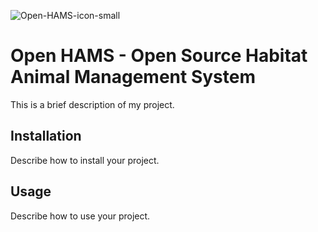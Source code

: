 
![Open-HAMS-icon-small](https://github.com/tyball21/Open-HAMS/assets/3166051/0e9adb7d-469f-41a5-b3b0-1354399796ee)

# Open HAMS - Open Source Habitat Animal Management System

This is a brief description of my project.

## Installation

Describe how to install your project.

## Usage

Describe how to use your project.
